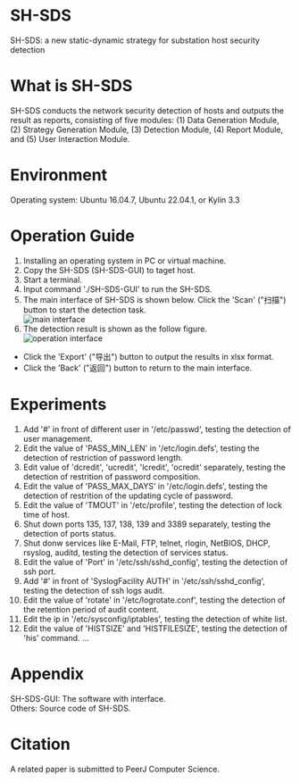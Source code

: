 SH-SDS
======
SH-SDS: a new static-dynamic strategy for substation host security detection

What is SH-SDS
==============
SH-SDS conducts the network security detection of hosts and outputs the result as reports, consisting of five modules: (1) Data Generation Module, (2) Strategy Generation Module, (3) Detection Module, (4) Report Module, and (5) User Interaction Module.

Environment
===========
Operating system: Ubuntu 16.04.7, Ubuntu 22.04.1, or Kylin 3.3

Operation Guide
==================
1. Installing an operating system in PC or virtual machine.
2. Copy the SH-SDS (SH-SDS-GUI) to taget host.
3. Start a terminal.
4. Input command './SH-SDS-GUI' to run the SH-SDS.
5. The main interface of SH-SDS is shown below. Click the 'Scan' ("扫描") button to start the detection task.  
![main interface](https://github.com/YoungD96/SH-SDS/tree/main/UI/main.png)
6. The detection result is shown as the follow figure.  
![operation interface](https://github.com/YoungD96/SH-SDS/tree/main/UI/operation.png)
* Click the 'Export' ("导出") button to output the results in xlsx format.
* Click the 'Back' ("返回") button to return to the main interface.

Experiments
==================
1. Add '#' in front of different user in '/etc/passwd', testing the detection of user management.
2. Edit the value of 'PASS_MIN_LEN' in '/etc/login.defs', testing the detection of restriction of password length.
3. Edit value of 'dcredit', 'ucredit', 'lcredit', 'ocredit' separately, testing the detection of restrition of password composition.
4. Edit the value of 'PASS_MAX_DAYS' in '/etc/login.defs', testing the detection of restrition of the updating cycle of password.
5. Edit the value of 'TMOUT' in '/etc/profile', testing the detection of lock time of host.
6. Shut down ports 135, 137, 138, 139 and 3389 separately, testing the detection of ports status.
7. Shut donw services like E-Mail, FTP, telnet, rlogin, NetBIOS, DHCP, rsyslog, auditd, testing the detection of services status.
8. Edit the value of 'Port' in '/etc/ssh/sshd_config', testing the detection of ssh port.
9. Add '#' in front of 'SyslogFacility AUTH' in '/etc/ssh/sshd_config', testing the detection of ssh logs audit.
10. Edit the value of 'rotate' in '/etc/logrotate.conf', testing the detection of the retention period of audit content.
11. Edit the ip in '/etc/sysconfig/iptables', testing the detection of white list.
12. Edit the value of 'HISTSIZE' and 'HISTFILESIZE', testing the detection of 'his' command.
...

Appendix
==========
SH-SDS-GUI: The software with interface.  
Others: Source code of SH-SDS.

Citation
========
A related paper is submitted to PeerJ Computer Science.
